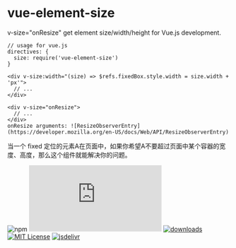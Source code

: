 # vue-element-size

v-size="onResize" get element size/width/height for Vue.js development.
```
// usage for vue.js
directives: {
  size: require('vue-element-size')
}

<div v-size:width="(size) => $refs.fixedBox.style.width = size.width + 'px'">
  // ...
</div>

<div v-size="onResize">
  // ...
</div>
onResize arguments: ![ResizeObserverEntry](https://developer.mozilla.org/en-US/docs/Web/API/ResizeObserverEntry)

```

当一个 fixed 定位的元素A在页面中，如果你希望A不要超过页面中某个容器的宽度、高度，那么这个组件就能解决你的问题。


![npm](https://img.shields.io/npm/v/vue-element-size)
[![gzip size](http://img.badgesize.io/https://unpkg.com/vue-element-size/vvue-element-size.js?compression=gzip&label=gzip%20size&style=flat-square)](https://unpkg.com/vue-element-size/vvue-element-size.js)
[![downloads](https://img.shields.io/npm/dm/vue-element-size.svg?style=flat-square)](https://www.npmtrends.com/vue-element-size)
[![MIT License](https://img.shields.io/npm/l/vue-element-size.svg?style=flat-square)](https://github.com/fisker/vue-element-size/blob/master/license)
[![jsdelivr](https://data.jsdelivr.com/v1/package/npm/vue-element-size/badge)](https://www.jsdelivr.com/package/npm/vue-element-size)

